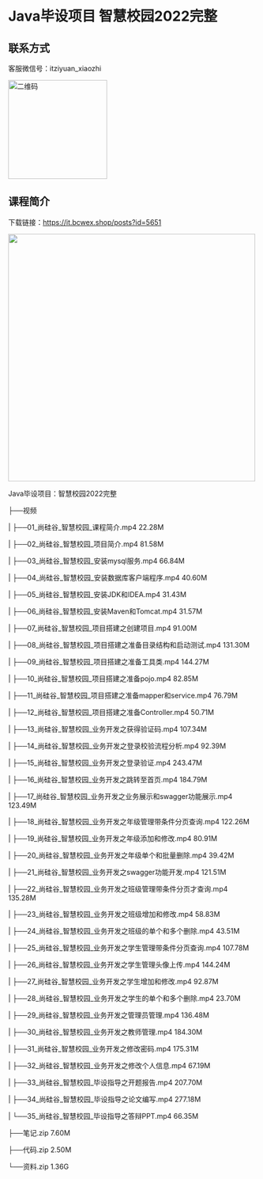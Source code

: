 # Java毕设项目 智慧校园2022完整

## 联系方式

客服微信号：itziyuan_xiaozhi

<img src="https://ziyuanyun.oss-cn-guangzhou.aliyuncs.com/common/20240614073449/666b82192834a.jpg" width="200" height="200" alt="二维码">

## 课程简介

下载链接：https://it.bcwex.shop/posts?id=5651

<img src="https://ziyuanyun.oss-cn-guangzhou.aliyuncs.com/yun/20241201163808/674c2070623b1.jpg" width="500" alt="">

  Java毕设项目：智慧校园2022完整



 ├──视频

 | ├──01_尚硅谷_智慧校园_课程简介.mp4 22.28M

 | ├──02_尚硅谷_智慧校园_项目简介.mp4 81.58M

 | ├──03_尚硅谷_智慧校园_安装mysql服务.mp4 66.84M

 | ├──04_尚硅谷_智慧校园_安装数据库客户端程序.mp4 40.60M

 | ├──05_尚硅谷_智慧校园_安装JDK和IDEA.mp4 31.43M

 | ├──06_尚硅谷_智慧校园_安装Maven和Tomcat.mp4 31.57M

 | ├──07_尚硅谷_智慧校园_项目搭建之创建项目.mp4 91.00M

 | ├──08_尚硅谷_智慧校园_项目搭建之准备目录结构和启动测试.mp4 131.30M

 | ├──09_尚硅谷_智慧校园_项目搭建之准备工具类.mp4 144.27M

 | ├──10_尚硅谷_智慧校园_项目搭建之准备pojo.mp4 82.85M

 | ├──11_尚硅谷_智慧校园_项目搭建之准备mapper和service.mp4 76.79M

 | ├──12_尚硅谷_智慧校园_项目搭建之准备Controller.mp4 50.71M

 | ├──13_尚硅谷_智慧校园_业务开发之获得验证码.mp4 107.34M

 | ├──14_尚硅谷_智慧校园_业务开发之登录校验流程分析.mp4 92.39M

 | ├──15_尚硅谷_智慧校园_业务开发之登录验证.mp4 243.47M

 | ├──16_尚硅谷_智慧校园_业务开发之跳转至首页.mp4 184.79M

 | ├──17_尚硅谷_智慧校园_业务开发之业务展示和swagger功能展示.mp4 123.49M

 | ├──18_尚硅谷_智慧校园_业务开发之年级管理带条件分页查询.mp4 122.26M

 | ├──19_尚硅谷_智慧校园_业务开发之年级添加和修改.mp4 80.91M

 | ├──20_尚硅谷_智慧校园_业务开发之年级单个和批量删除.mp4 39.42M

 | ├──21_尚硅谷_智慧校园_业务开发之swagger功能开发.mp4 121.51M

 | ├──22_尚硅谷_智慧校园_业务开发之班级管理带条件分页才查询.mp4 135.28M

 | ├──23_尚硅谷_智慧校园_业务开发之班级增加和修改.mp4 58.83M

 | ├──24_尚硅谷_智慧校园_业务开发之班级的单个和多个删除.mp4 43.51M

 | ├──25_尚硅谷_智慧校园_业务开发之学生管理带条件分页查询.mp4 107.78M

 | ├──26_尚硅谷_智慧校园_业务开发之学生管理头像上传.mp4 144.24M

 | ├──27_尚硅谷_智慧校园_业务开发之学生增加和修改.mp4 92.87M

 | ├──28_尚硅谷_智慧校园_业务开发之学生的单个和多个删除.mp4 23.70M

 | ├──29_尚硅谷_智慧校园_业务开发之管理员管理.mp4 136.48M

 | ├──30_尚硅谷_智慧校园_业务开发之教师管理.mp4 184.30M

 | ├──31_尚硅谷_智慧校园_业务开发之修改密码.mp4 175.31M

 | ├──32_尚硅谷_智慧校园_业务开发之修改个人信息.mp4 67.19M

 | ├──33_尚硅谷_智慧校园_毕设指导之开题报告.mp4 207.70M

 | ├──34_尚硅谷_智慧校园_毕设指导之论文编写.mp4 277.18M

 | └──35_尚硅谷_智慧校园_毕设指导之答辩PPT.mp4 66.35M

 ├──笔记.zip 7.60M

 ├──代码.zip 2.50M

 └──资料.zip 1.36G

  